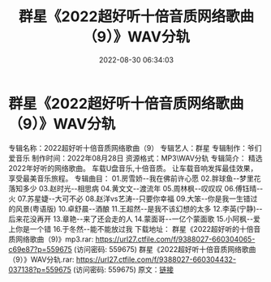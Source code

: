 ﻿---
title: 群星《2022超好听十倍音质网络歌曲（9）》WAV分轨
date: 2022-08-30 06:34:03
categories: WAV车载音乐、镜像
tags: 华语中文
---
# 群星《2022超好听十倍音质网络歌曲（9）》WAV分轨

专辑名称：2022超好听十倍音质网络歌曲（9）
专辑艺人：群星
专辑制作：爷们爱音乐
制作时间：2022年08月28日
资源格式：MP3\WAV分轨
专辑简介：
精选2022年好听的网络歌曲。
车载U盘音乐,十倍音质。
让车载音响发挥最佳效果，享受最美音乐旅程。
专辑曲目：
01.房雪娇--我在佛前许心愿
02.胖球鱼--梦里花落知多少
03.赵时光--相思病
04.黄文文--渡流年
05.周林枫--叹叹叹
06.傅钰晴--火
07.苏星婕--大可不必
08.赵洋vs艺涛--只要你幸福
09.大笨--你是我一生错过的风景(粤语版)
10.卓舒晨--酒酿
11.王超然--是我不该幻想的太多
12.李英(宁静)--后来花没再开
13.章艳--来了还会走的人
14.蒙面哥--一亿个蒙面歌
15.小阿枫--爱上你是一个错
16.于冬然--能不能放过我
下载地址：
群星《2022超好听的十倍音质网络歌曲（9)》mp3.rar: https://url27.ctfile.com/f/9388027-660304065-c69e87?p=559675
(访问密码: 559675)
群星《2022超好听十倍音质网络歌曲（9）》WAV分轨.rar: https://url27.ctfile.com/f/9388027-660304432-037138?p=559675
(访问密码: 559675)
原文：[链接](https://blog.sina.com.cn/s/blog_1647c7e7601030z4h.html)
